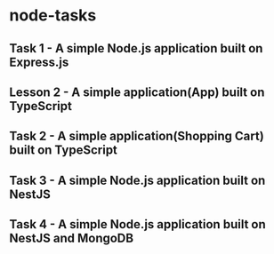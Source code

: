 # node-tasks

## Task 1 - A simple Node.js application built on Express.js

## Lesson 2 - A simple application(App) built on TypeScript

## Task 2 - A simple application(Shopping Cart) built on TypeScript

## Task 3 - A simple Node.js application built on NestJS

## Task 4 - A simple Node.js application built on NestJS and MongoDB

